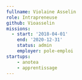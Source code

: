 ```yaml
---
fullname: Violaine Asselin
role: Intrapreneuse
github: Vioasselin
missions:
  - start: '2018-04-01'
    end: '2020-12-31'
    status: admin
    employer: pole-emploi
startups:
    - anotea
    - apprentissage
---
```

